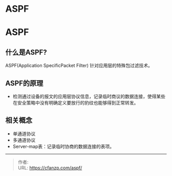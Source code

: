 # ASPF


<!--more-->
# ASPF
## 什么是ASPF?
ASPF(Application SpecificPacket Filter) 针对应用层的特殊包过滤技术。

## ASPF的原理
- 检测通过设备的报文的应用层协议信息，记录临时商议的数据连接，使得某些在安全策略中没有明确定义要放行的豹纹也能够得到正常转发。

## 相关概念
- 单通道协议
- 多通道协议
- Server-map表：记录临时协商的数据连接的表项。



---

> 作者:   
> URL: https://cfanzp.com/aspf/  

